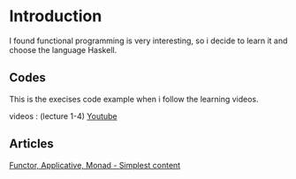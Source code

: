 # Introduction

I found functional programming is very interesting, so i decide to learn it and choose the language Haskell. 

## Codes
This is the execises code example when i follow the learning videos.

videos : (lecture 1-4)
[Youtube](https://www.youtube.com/watch?v=6MsQcUprO9o)

## Articles

[Functor, Applicative, Monad - Simplest content](/example/Functor,Applicative,Monad.md)